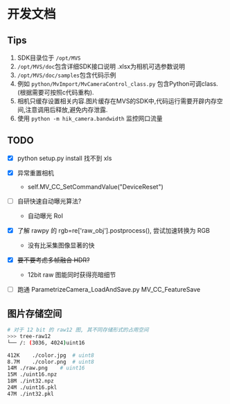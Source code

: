 # 开发文档

## Tips
1. SDK目录位于 `/opt/MVS`
2. `/opt/MVS/doc`包含详细SDK接口说明
   .xlsx为相机可选参数说明
3. `/opt/MVS/doc/samples`包含代码示例
4. 例如  `python/MvImport/MvCameraControl_class.py` 包含Python可调class.(根据需要可按照c代码重构).
5. 相机只缓存设置相关内容.图片缓存在MVS的SDK中,代码运行需要开辟内存空间,注意调用后释放,避免内存泄露.
6. 使用 `python -m hik_camera.bandwidth` 监控网口流量


## TODO
- [x] python setup.py install 找不到 xls
- [x] 异常重置相机
   - self.MV_CC_SetCommandValue("DeviceReset")
- [ ] 自研快速自动曝光算法?
   - 自动曝光 RoI
- [x] 了解 rawpy 的 rgb=re['raw_obj'].postprocess(), 尝试加速转换为 RGB
   - 没有比采集图像显著的快
- [x] ~~要不要考虑多帧融合 HDR?~~
   - 12bit raw 图能同时获得亮暗细节
- [ ] 跑通 ParametrizeCamera_LoadAndSave.py MV_CC_FeatureSave


## 图片存储空间
```bash
# 对于 12 bit 的 raw12 图, 其不同存储形式的占用空间
>>> tree-raw12
└── /: (3036, 4024)uint16

412K	./color.jpg  # uint8
8.7M	./color.png  # uint8
14M	./raw.png    # uint16
15M	./uint16.npz
18M	./int32.npz
24M	./uint16.pkl
47M	./int32.pkl
```

